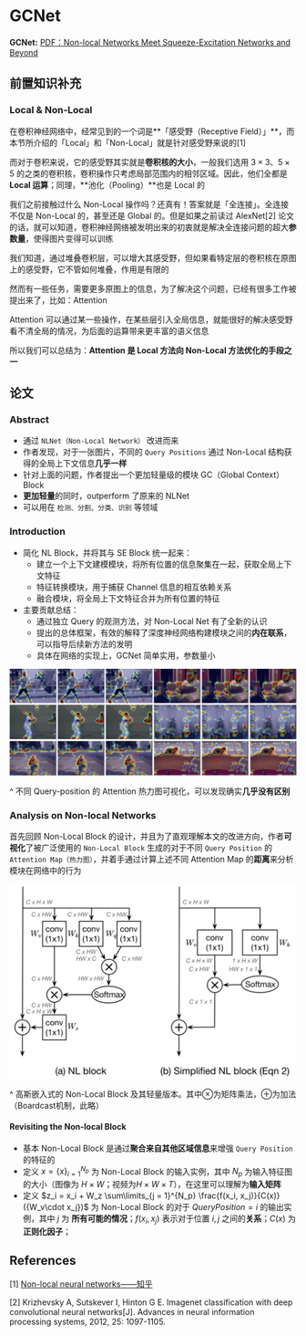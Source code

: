 # GCNet

**GCNet:** [PDF：Non-local Networks Meet Squeeze-Excitation Networks and Beyond](http://openaccess.thecvf.com/content_ICCVW_2019/papers/NeurArch/Cao_GCNet_Non-Local_Networks_Meet_Squeeze-Excitation_Networks_and_Beyond_ICCVW_2019_paper.pdf)

## 前置知识补充

### Local & Non-Local

在卷积神经网络中，经常见到的一个词是**「感受野（Receptive Field）」**，而本节所介绍的「Local」和「Non-Local」就是针对感受野来说的[1]

而对于卷积来说，它的感受野其实就是**卷积核的大小**，一般我们选用 $3\times3$、$5\times5$ 的之类的卷积核，卷积操作只考虑局部范围内的相邻区域。因此，他们全都是**Local 运算**；同理，**池化（Pooling）**也是 Local 的

我们之前接触过什么 Non-Local 操作吗？还真有！答案就是「全连接」。全连接不仅是 Non-Local 的，甚至还是 Global 的。但是如果之前读过 AlexNet[2] 论文的话，就可以知道，卷积神经网络被发明出来的初衷就是解决全连接问题的超大**参数量**，使得图片变得可以训练

我们知道，通过堆叠卷积层，可以增大其感受野，但如果看特定层的卷积核在原图上的感受野，它不管如何堆叠，作用是有限的

然而有一些任务，需要更多原图上的信息，为了解决这个问题，已经有很多工作被提出来了，比如：Attention

Attention 可以通过某一些操作，在某些层引入全局信息，就能很好的解决感受野看不清全局的情况，为后面的运算带来更丰富的语义信息

所以我们可以总结为：**Attention 是 Local 方法向 Non-Local 方法优化的手段之一**



## 论文

### Abstract

- 通过 `NLNet（Non-Local Network）` 改进而来
- 作者发现，对于一张图片，不同的 `Query Positions` 通过 Non-Local 结构获得的全局上下文信息**几乎一样**
- 针对上面的问题，作者提出一个更加轻量级的模块 GC（Global Context）Block
- **更加轻量**的同时，outperform 了原来的 NLNet
- 可以用在 `检测、分割、分类、识别` 等领域

### Introduction

- 简化 NL Block，并将其与 SE Block 统一起来：
  - 建立一个上下文建模模块，将所有位置的信息聚集在一起，获取全局上下文特征
  - 特征转换模块，用于捕获 Channel 信息的相互依赖关系
  - 融合模块，将全局上下文特征合并为所有位置的特征
- 主要贡献总结：
  - 通过独立 Query 的观测方法，对 Non-Local Net 有了全新的认识
  - 提出的总体框架，有效的解释了深度神经网络构建模块之间的**内在联系**，可以指导后续新方法的发明
  - 具体在网络的实现上，GCNet 简单实用，参数量小

![image-20220129222422758](GCNet.assets/image-20220129222422758.png)

^ 不同 Query-position 的 Attention 热力图可视化，可以发现确实**几乎没有区别**

### Analysis on Non-local Networks

首先回顾 Non-Local Block 的设计，并且为了直观理解本文的改进方向，作者**可视化**了被广泛使用的 `Non-Local Block` 生成的对于不同 `Query Position` 的 `Attention Map（热力图）`，并着手通过计算上述不同 Attention Map 的**距离**来分析模块在网络中的行为

![image-20220129232707554](GCNet.assets/image-20220129232707554.png)

 ^ 高斯嵌入式的 Non-Local Block 及其轻量版本。其中⊗为矩阵乘法，⊕为加法（Boardcast机制，此略）

#### Revisiting the Non-local Block

- 基本 Non-Local Block 是通过**聚合来自其他区域信息**来增强 `Query Position` 的特征的
- 定义 $x = \{x\}^{N_p}_{i = 1}$ 为 Non-Local Block 的输入实例，其中 $N_p$ 为输入特征图的大小（图像为 $H\times W$；视频为$H\times W \times T$），在这里可以理解为**输入矩阵**
- 定义 $z_i = x_i + W_z \sum\limits_{j = 1}^{N_p} \frac{f(x_i, x_j)}{C(x)} ({W_v\cdot x_j})$ 为 Non-Local Block 的对于 $QueryPosition = i$ 的输出实例，其中 $j$ 为 **所有可能的情况**；$f(x_i, x_j)$ 表示对于位置 $i, j$ 之间的**关系**；$C(x)$ 为**正则化因子**；

## References

[1] [Non-local neural networks——知乎](https://zhuanlan.zhihu.com/p/33345791)

[2] Krizhevsky A, Sutskever I, Hinton G E. Imagenet classification with deep convolutional neural networks[J]. Advances in neural information processing systems, 2012, 25: 1097-1105.

